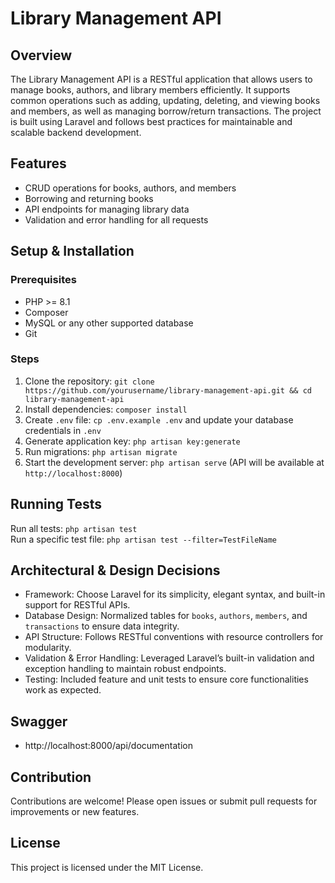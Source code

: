 # Library Management API
## Overview
The Library Management API is a RESTful application that allows users to manage books, authors, and library members efficiently. It supports common operations such as adding, updating, deleting, and viewing books and members, as well as managing borrow/return transactions. The project is built using Laravel and follows best practices for maintainable and scalable backend development.

## Features
- CRUD operations for books, authors, and members
- Borrowing and returning books
- API endpoints for managing library data
- Validation and error handling for all requests

## Setup & Installation
### Prerequisites
- PHP >= 8.1
- Composer
- MySQL or any other supported database
- Git

### Steps
1. Clone the repository: `git clone https://github.com/yourusername/library-management-api.git && cd library-management-api`
2. Install dependencies: `composer install`
3. Create `.env` file: `cp .env.example .env` and update your database credentials in `.env`
4. Generate application key: `php artisan key:generate`
5. Run migrations: `php artisan migrate`
6. Start the development server: `php artisan serve` (API will be available at `http://localhost:8000`)
   
## Running Tests
Run all tests: `php artisan test`  
Run a specific test file: `php artisan test --filter=TestFileName`

## Architectural & Design Decisions
- Framework: Choose Laravel for its simplicity, elegant syntax, and built-in support for RESTful APIs.
- Database Design: Normalized tables for `books`, `authors`, `members`, and `transactions` to ensure data integrity.
- API Structure: Follows RESTful conventions with resource controllers for modularity.
- Validation & Error Handling: Leveraged Laravel’s built-in validation and exception handling to maintain robust endpoints.
- Testing: Included feature and unit tests to ensure core functionalities work as expected.


## Swagger

- http://localhost:8000/api/documentation

## Contribution
Contributions are welcome! Please open issues or submit pull requests for improvements or new features.

## License
This project is licensed under the MIT License.
